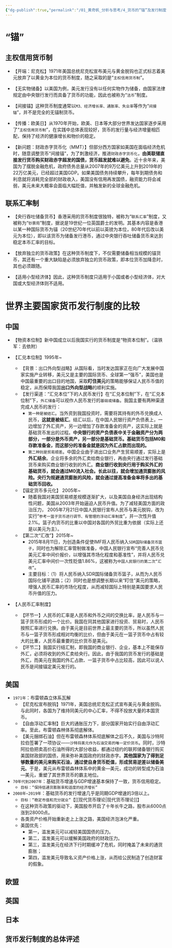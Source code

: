 ```yaml
---
{"dg-publish":true,"permalink":"/01_黄奇帆_分析与思考/4_货币的“锚”及发行制度分析/","dgPassFrontmatter":true}
---
```



# “锚”

## 主权信用货币制

- 【开端：尼克松】1971年美国总统尼克松宣布美元与黄金脱钩也正式标志着美元放弃了以黄金为本位的货币制度，随之采取的是“`主权信用货币制`”。

- 【无实物储备】以美国为例，美元发行没有以任何实物作为储备，由国家法律规定由中央银行发行而具备了货币的功能，因此也被称为“`法币`”制度。

- 【间接锚】这种货币制度通常以`M3、经济增长率、通胀率、失业率`等作为“`间接锚`”，并不是完全的无锚制货币。

- 【传播：欧美日】从1970年开始，欧美、日本等大部分世界发达国家逐步采用了“`主权信用货币制`”，在实践中总体表现较好，货币的发行量与经济增量相匹配，保持了经济的健康增长和物价的稳定。

- 【新问题：财政赤字货币化（MMT）】但部分西方国家如美国在面临经济危机时，随意调整货币“间接锚”，为了刺激经济，推进`财政赤字货币化`，**由美联储直接发行货币购买财政赤字超发的国债，货币超发就难以避免**。近十余年来，美国为了摆脱金融危机，政府债务总量从2007年的9万亿美元上升到2019年的22万亿美元，已经超过美国GDP。如果美国债务持续攀升，每年到期债务和利息就将消耗完全部的财政收入，美国没有信用再发国债，融资能力将会减弱，美元未来大概率会面临大幅贬值，并触发新的全球金融危机。

## 联系汇率制

- 【央行吞吐储备货币】香港采用的货币制度很独特，被称为“`联系汇率`”制度，又被称为“`钞票局`”制度，据说是19世纪一位英国爵士的发明。其基本内容是香港以某一种国际货币为锚（20世纪70年代以前以英镑为本位，80年代后改以美元为本位），即以该货币为储备发行港币，通过中央银行吞吐储备货币来达到稳定本币汇率的目标。

- 【放弃独立的货币政策】在这种货币制度下，不仅需要储备相当规模的锚货币，其还有一个重大缺陷是必须放弃独立的货币政策，即本位货币加降息时，其也必须跟随。

- 【适用小型经济体】因此，这种货币制度只适用于小国或者小型经济体，对大国或大型经济体则不适用。


# 世界主要国家货币发行制度的比较

## 中国

- 【物资本位制】新中国成立以后我国实行的货币制度是“物资本位制”。（温铁军：去依附）

- 【汇兑本位制】1995年~
	- 【背景：出口外向型战略】从国际看，当时发达国家正在向广大发展中国家实施产业转移，美元又是主要的国际货币、全球第一“强币”，美国也是中国最重要的出口目的地国，采取**盯住美元**的策略能够保证人民币币值的稳定，从而保障我国**出口外向型战略**的顺利实施。
	- 【发行渠道：“汇兑本位”下的人民币发行】在“汇兑本位制”下，在“汇兑本位制”下，`外汇储备`可以视作人民币发行的`基础或储备`。我国主要有两种渠道完成人民币的发行：
		- `第一种是被结汇`。当外资到我国投资时，需要将其持有的外币兑换成人民币，**这就是被结汇**。结汇以后，在中国人民银行资产负债表上，一边增加了外汇资产，另一边增加了存款准备金的资产，这实际上就是基础货币发出的过程。**中央银行的资产负债表中关于金融资产分为两部分，一部分是外币资产，另一部分是基础货币。基础货币包括M0和存款准备金，而这部分的准备金就是因为外汇占款而出现的。**
		- `第二种则是贸易顺差`。中国企业由于进出口业务产生贸易顺差，实际上是**外汇结余**。企业将多余的外汇卖给商业银行，再由央行通过发行基础货币来购买商业银行收到的外汇。**商业银行收到央行用于购买外汇的基础货币，就会通过M0流入社会。长此以往，就会增加通货膨胀的风险。央行为规避通货膨胀的风险，就会通过提高准备金率将多出的基础货币回收。**
	- 【锚定货币多元化】 2005年~
		- 随着我国对美国贸易顺差规模逐渐扩大，以及美国自身经济出现结构性问题，美国从2003年开始逼迫人民币升值。为了减轻美国方面的政治压力， 2005年7月21日中国人民银行宣布人民币与美元脱钩，改为实行“`参考一篮子货币进行调节、有管理的浮动汇率制度`”，并一次性升值2.1%。篮子内货币的比重以中国对各国的外贸比重为依据（实际上还是以美元为主）。
	- 【第二次“汇改”】2015年~
		- 2015年8月11日，为创造条件促使IMF将人民币纳入`SDR国际储备货币篮子`，同时也为解除汇率管制做准备，中国人民银行宣布“完善人民币兑美元汇率中间价报价，以增强其市场化程度和基准性”，并将人民币兑美元汇率中间价一次性贬值1.86%，这被称为`中国人民银行的第二次“汇改”`。
		- 主要目标：（1）将人民币纳入SDR国际储备货币篮子，从而为人民币国际化铺平道路；（2）同时也是想调整长期以来“盯住”美元的策略，增强人民币汇率的市场化程度，从而减轻国际上特别是美国要求人民币升值的压力。

- 【人民币汇率制度】
	- 【环节一】人民币的汇率是人民币和外币之间的交换比率，是人民币与一篮子货币形成的一个比价。我国在同其他国家进行投资、贸易时，人民币按照汇率进行兑换。由于美元是目前世界上最主要的货币，所以虽然人民币与一篮子货币形成相对均衡的比价，但由于美元在一篮子货币中占有较大的比重，人民币最重要的比价货币是美元。
	- 【环节二】我国实行结汇制，即我国的商业银行、企业，基本上不能保存外汇，必须将收到的外汇卖给央行。因此，由于我国的货币发行的基础是外汇，而美元在我国的外汇占款、一篮子货币中占比较高，因此可以说人民币是间接锚定美元发行的。

## 美国

- `1971年`：布雷顿森立体系瓦解
	- 【尼克松宣布脱钩】1971年，美国总统尼克松正式宣布美元与黄金脱钩。与此同时，各国为了维持同美元的中心汇率，不得不投放大量的本国货币。
	- 【自由浮动汇率制】巨大的通胀压力下，部分国家开始实行自由浮动汇率。至此，布雷顿森林体系彻底解体。
	- 【美元捆绑石油】但在布雷顿森林体系彻底解体之后不久，美国与沙特阿拉伯签署了一项协议——`沙特将美元作为石油交易的唯一定价货币`。同时，沙特阿拉伯把卖高价石油所得的大部分收益，都通过纽约的联邦储备银行购买美国财政部的国债，用来弥补美国政府的财政赤字。**其他国家为了得到足够数量的美元来购买石油，通过使自身货币贬值，形成贸易逆差以储备美元**。于是，美元从布雷顿森林体系中的黄金—美元，成功的转型成为石油—美元，重塑了其世界货币的霸主地位。
- `70年代到2007年`：基础货币增速与GDP增速基本保持了一致，货币信用稳定。
	- `目标：“保持低通货膨胀率和适度的经济增长”`
- `2008年~2019年`：基础货币的发行增速几乎是同期GDP增速的3倍以上。
	- `目标：“稳定市值和充分就业”`【[[现代货币理论\|现代货币理论]]】
	- 在这种货币政策的驱动下，美国股市开启了十年长牛之路，股市从6000点涨到28000点。
	- 各类资产价格开始重新走上上涨之路，美国经济泡沫化严重。
	- 美国优先：
		- 第一，滥发美元可以减轻美国国债的压力。
		- 第二，滥发美元可以缓解美国政府的财政压力。
		- 第三，滥发美元在经济下行时期缓冲了危机，同时掩盖了未来的通货膨胀；
		- 第四，滥发美元导致名义资产价格上涨，从而给公民制造了创造财富的假象。

## 欧盟

## 英国

## 日本

## 货币发行制度的总体评述


























